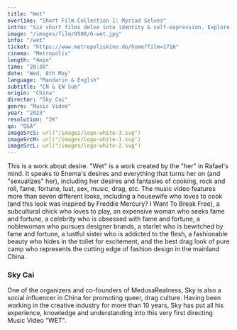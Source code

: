 ```yaml
---
title: "Wet"
overline: "Short Film Collection I: Myriad Selves"
intro: "Six short films delve into identity & self-expression. Explore female experiences, immigrant metaphors, dinosaurs vs. humanity, nature's diversity, & self-discovery through body & drag. From varied perspectives, they challenge us to find our place, value, and voice."
image: "/images/film/0508/6-wet.jpg"
info: "/wet"
ticket: "https://www.metropoliskino.de/home?film=1716"
cinema: "Metropolis"
length: "4min"
time: "20:30"
date: "Wed, 8th May"
language: "Mandarin & Englsh"
subtitle: "CN & EN Sub"
origin: "China"
director: "Sky Cai"
genre: "Music Video"
year: "2023"
resolution: "2K"
qa: "Q&A"
imageSrcS: url("/images/logo-white-3.svg")
imageSrcM: url("/images/logo-white-1.svg")
imageSrcL: url("/images/logo-white-2.svg")
---
```


This is a work about desire. "Wet" is a work created by the "her" in Rafael's mind. It speaks to Enema's desires and everything that turns her on (and "sexualizes" her), including her desires and fantasies of cooking, rock and roll, fame, fortune, lust, sex, music, drag, etc. The music video features more than seven different looks, including a housewife who loves to cook (and this look was inspired by Freddie Mercury? I Want To Break Free), a subcultural chick who loves to play, an expensive woman who seeks fame and fortune, a celebrity who is obsessed with fame and fortune, a noblewoman who pursues designer brands, a starlet who is bewitched by fame and fortune, a lustful sister who is addicted to the flesh, a fashionable beauty who hides in the toilet for excitement, and the best drag look of pure camp who represents the cutting edge of fashion design in the mainland China.

### Sky Cai
One of the organizers and co-founders of MedusaRealness, Sky is also a social influencer in China for promoting queer, drag culture. Having been working in the creative industry for more than 10 years, Sky has put all his experience, knowledge and understanding into this very first directing Music Video "WET".
